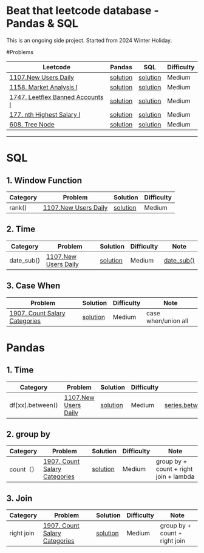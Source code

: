 # Beat that leetcode database - Pandas & SQL

This is an ongoing side project.
Started from 2024 Winter Holiday.


#Problems 

| Leetcode | Pandas |SQL |Difficulty |
|----------|----------|----------|---------|
|[1107.New Users Daily](https://leetcode.com/problems/new-users-daily-count/description/)   | [solution](https://github.com/lilizhoou/leetcode-killer/blob/main/1108.New%20Users%20Daily/1108.New%20Users%20Daily.py)     |  [solution](https://github.com/lilizhoou/leetcode-killer/blob/main/1108.New%20Users%20Daily/1108.%20New%20Users%20Daily.sql)     |Medium|
|[1158. Market Analysis I](https://leetcode.com/problems/market-analysis-i/description/)   | [solution](https://github.com/lilizhoou/leetcode-killer/blob/main/1158.%20Market%20Analysis%20I%20/1158.%20Market%20Analysis%20I.py)     |  [solution](https://github.com/lilizhoou/leetcode-killer/blob/main/1158.%20Market%20Analysis%20I%20/1158.%20Market%20Analysis%20I.sql)     |Medium|
|[1747. Leetflex Banned Accounts I](https://leetcode.com/problems/leetflex-banned-accounts/description/)   | [solution](https://github.com/lilizhoou/leetcode-killer/blob/main/1747.%20Leetflex%20Banned%20Accounts/1747.%20Leetflex%20Banned%20Accounts.py)     |  [solution](https://github.com/lilizhoou/leetcode-killer/blob/main/1747.%20Leetflex%20Banned%20Accounts/1747.%20Leetflex%20Banned%20Accounts.sql)     |Medium|
|[177. nth Highest Salary I](https://leetcode.com/problems/nth-highest-salary/description/)   | [solution](https://github.com/lilizhoou/leetcode-killer/blob/main/177.%20nth%20Highest%20Salary/177.%20nth%20Highest%20Salary.py)     |  [solution](https://github.com/lilizhoou/leetcode-killer/blob/main/177.%20nth%20Highest%20Salary/177.%20nth%20Highest%20Salary.sql)     |Medium|
|[608. Tree Node](https://leetcode.com/problems/tree-node/description/)   | [solution](https://github.com/lilizhoou/leetcode-killer/blob/main/608.%20Tree%20Node/608.%20Tree%20Node.py)     |  [solution](https://github.com/lilizhoou/leetcode-killer/blob/main/608.%20Tree%20Node/608.%20Tree%20Node.sql)     |Medium|
---

# SQL
## 1. Window Function
| Category | Problem |Solution |Difficulty |
|----------|----------|----------|---------|
| rank()  |[1107.New Users Daily](https://leetcode.com/problems/new-users-daily-count/description/) | [solution](https://github.com/lilizhoou/leetcode-killer/blob/main/1108.New%20Users%20Daily/1108.%20New%20Users%20Daily.sql)     |Medium|

## 2. Time 
| Category | Problem |Solution |Difficulty |Note|
|----------|----------|----------|---------|---------|
| date_sub() |[1107.New Users Daily](https://leetcode.com/problems/new-users-daily-count/description/) | [solution](https://github.com/lilizhoou/leetcode-killer/blob/main/1108.New%20Users%20Daily/1108.%20New%20Users%20Daily.sql)     |Medium|[date_sub()](https://www.w3schools.com/sql/func_mysql_date_sub.asp)


## 3. Case When
 Problem |Solution |Difficulty |Note|
|--------|----------|---------|---------|
[1907. Count Salary Categories](https://leetcode.com/problems/count-salary-categories/description/) |[solution](https://github.com/lilizhoou/leetcode-killer/tree/main/1907.%20Count%20Salary%20Categories)|Medium|case when/union all




# Pandas

## 1. Time
| Category | Problem |Solution |Difficulty |Note|
|----------|----------|----------|---------|---------|
|df[xx].between() |[1107.New Users Daily](https://leetcode.com/problems/new-users-daily-count/description/) | [solution](https://github.com/lilizhoou/leetcode-killer/blob/main/1108.New%20Users%20Daily/1108.%20New%20Users%20Daily.sql)     |Medium|[series.between](https://pandas.pydata.org/docs/reference/api/pandas.Series.between.html)/[pd.to_datetime](https://pandas.pydata.org/docs/reference/api/pandas.to_datetime.html)/[pd.Timedelta](https://pandas.pydata.org/docs/reference/api/pandas.Timedelta.html)|


## 2. group by 

| Category | Problem |Solution |Difficulty |Note|
|----------|----------|----------|---------|---------|
count（）|[1907. Count Salary Categories](https://leetcode.com/problems/count-salary-categories/description/)|[solution](https://github.com/lilizhoou/leetcode-killer/tree/main/1907.%20Count%20Salary%20Categories)|Medium|group by + count + right join + lambda


## 3. Join

| Category | Problem |Solution |Difficulty |Note|
|----------|----------|----------|---------|---------|
right join|[1907. Count Salary Categories](https://leetcode.com/problems/count-salary-categories/description/)|[solution](https://github.com/lilizhoou/leetcode-killer/tree/main/1907.%20Count%20Salary%20Categories)|Medium|group by + count + right join


